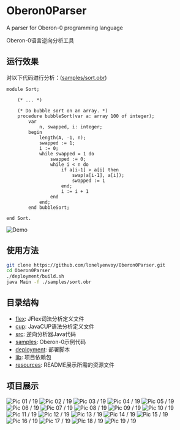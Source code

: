# Oberon0Parser

A parser for Oberon-0 programming language

Oberon-0语言逆向分析工具

## 运行效果

对以下代码进行分析：([samples/sort.obr](samples/sort.obr))
```
module Sort;

    (* ... *)

    (* Do bubble sort on an array. *)
    procedure bubbleSort(var a: array 100 of integer);
        var
            n, swapped, i: integer;
        begin
            length(A, -1, n);
            swapped := 1;
            i := 0;
            while swapped = 1 do
                swapped := 0;
                while i < n do
                    if a[i-1] > a[i] then
                        swap(a[i-1], a[i]);
                        swapped := 1
                    end;
                    i := i + 1
                end
            end;
        end bubbleSort;

end Sort.
```

![Demo](resources/demo.png)

## 使用方法

```bash
git clone https://github.com/lonelyenvoy/Oberon0Parser.git
cd Oberon0Parser
./deployment/build.sh
java Main -f ./samples/sort.obr
```

## 目录结构

- [flex](flex): JFlex词法分析定义文件
- [cup](cup): JavaCUP语法分析定义文件
- [src](src): 逆向分析器Java代码
- [samples](samples): Oberon-0示例代码
- [deployment](deployment): 部署脚本
- [lib](lib): 项目依赖包
- [resources](resources): README展示所需的资源文件

## 项目展示

![Pic 01 / 19](resources/presentation/01.png)
![Pic 02 / 19](resources/presentation/02.png)
![Pic 03 / 19](resources/presentation/03.png)
![Pic 04 / 19](resources/presentation/04.png)
![Pic 05 / 19](resources/presentation/05.png)
![Pic 06 / 19](resources/presentation/06.png)
![Pic 07 / 19](resources/presentation/07.png)
![Pic 08 / 19](resources/presentation/08.png)
![Pic 09 / 19](resources/presentation/09.png)
![Pic 10 / 19](resources/presentation/10.png)
![Pic 11 / 19](resources/presentation/11.png)
![Pic 12 / 19](resources/presentation/12.png)
![Pic 13 / 19](resources/presentation/13.png)
![Pic 14 / 19](resources/presentation/14.png)
![Pic 15 / 19](resources/presentation/15.png)
![Pic 16 / 19](resources/presentation/16.png)
![Pic 17 / 19](resources/presentation/17.png)
![Pic 18 / 19](resources/presentation/18.png)
![Pic 19 / 19](resources/presentation/19.png)

